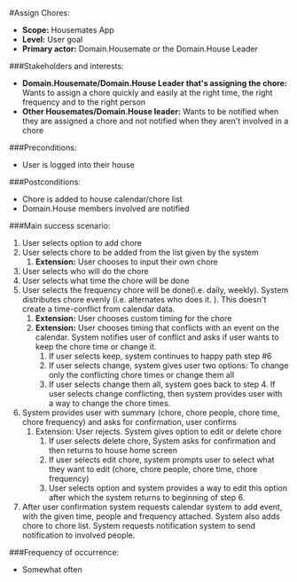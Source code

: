 #Assign Chores:
+ **Scope:** Housemates App
+ **Level:** User goal
+ **Primary actor:** Domain.Housemate or the Domain.House Leader

###Stakeholders and interests:
+ **Domain.Housemate/Domain.House Leader that's assigning the chore:** Wants to assign a chore quickly and easily at the right time, the
right frequency and to the right person
+ **Other Housemates/Domain.House leader:** Wants to be notified when they are assigned a chore
and not notified when they aren't involved in a chore

###Preconditions:
+ User is logged into their house

###Postconditions:
+ Chore is added to house calendar/chore list
+ Domain.House members involved are notified

###Main success scenario:
1. User selects option to add chore
2. User selects chore to be added from the list given by the system
   1. **Extension:** User chooses to input their own chore
3. User selects who will do the chore
4. User selects what time the chore will be done
5. User selects the frequency chore will be done(i.e. daily, weekly). System distributes chore evenly (i.e. alternates who does it. ). This doesn't create a time-conflict from calendar data.
   1. **Extension:** User chooses custom timing for the chore
   2. **Extension:** User chooses timing that conflicts with an event on the calendar. System notifies user of conflict and asks if user wants to keep the chore time or change it.
      1. If user selects keep, system continues to happy path step #6
      2. If user selects change, system gives user two options: To change only the conflicting chore times or change them all
      3. If user selects change them all, system goes back to step 4. If user selects change conflicting, then system provides user with a way to change the chore times.
6. System provides user with summary (chore, chore people, chore time, chore frequency) and asks for confirmation, user confirms
   1. Extension: User rejects. System gives option to edit or delete chore
      1. If user selects delete chore, System asks for confirmation and then returns to house home screen
      2. If user selects edit chore, system prompts user to select what they want to edit (chore, chore people, chore time, chore frequency)
      3. User selects option and system provides a way to edit this option after which the system returns to beginning of step 6.
7. After user confirmation system requests calendar system to add event, with the given time, people and frequency attached. System also adds chore to chore list. System requests notification system to send notification to involved people.

###Frequency of occurrence:
+ Somewhat often

